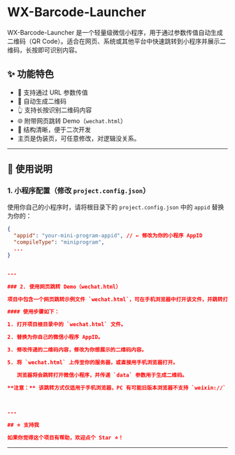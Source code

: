 # WX-Barcode-Launcher

WX-Barcode-Launcher 是一个轻量级微信小程序，用于通过参数传值自动生成二维码（QR Code）。适合在网页、系统或其他平台中快速跳转到小程序并展示二维码，长按即可识别内容。

## ✨ 功能特色

- 🧾 支持通过 URL 参数传值
- 🔳 自动生成二维码
- 👆 支持长按识别二维码内容
- 🌐 附带网页跳转 Demo（`wechat.html`）
- 🧩 结构清晰，便于二次开发
- 主页是伪装页，可任意修改，对逻辑没关系。

---

## 🚀 使用说明

### 1. 小程序配置（修改 `project.config.json`）

使用你自己的小程序时，请将根目录下的 `project.config.json` 中的 `appid` 替换为你的：

```json
{
  "appid": "your-mini-program-appid", // ← 修改为你的小程序 AppID
  "compileType": "miniprogram",
  ...
}


---

### 2. 使用网页跳转 Demo（wechat.html）

项目中包含一个网页跳转示例文件 `wechat.html`，可在手机浏览器中打开该文件，并跳转打开你的小程序，同时传递参数。

#### 使用步骤如下：

1. 打开项目根目录中的 `wechat.html` 文件。

2. 替换为你自己的微信小程序 AppID。

3. 修改传递的二维码内容，修改为你想展示的二维码内容。

5. 将 `wechat.html` 上传至你的服务器，或直接用手机浏览器打开。

   浏览器将会跳转打开微信小程序，并传递 `data` 参数用于生成二维码。

**注意：** 该跳转方式仅适用于手机浏览器，PC 有可能旧版本浏览器不支持 `weixin://` 协议跳转。



---

## ⭐ 支持我

如果你觉得这个项目有帮助，欢迎点个 Star ⭐️！
```

---